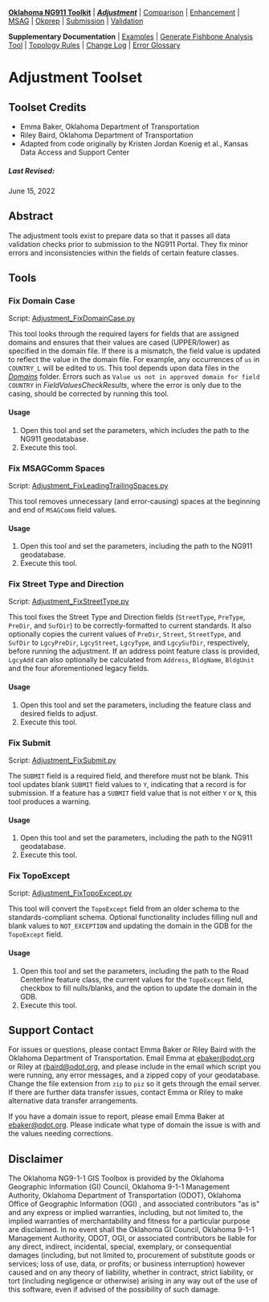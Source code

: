 [**Oklahoma NG911 Toolkit**](../README.html) | [***Adjustment***](Adjustment.html) | [Comparison](Comparison.html) | [Enhancement](Enhancement.html) | [MSAG](MSAG.html) | [Okprep](Okprep.html) | [Submission](Submission.html) | [Validation](Validation.html)

**Supplementary Documentation** | [Examples](Examples.html) | [Generate Fishbone Analysis Tool](FishboneAddressVerification.html) | [Topology Rules](Topology.html) | [Change Log](../ChangeLog.html) | [Error Glossary](ErrorGlossary.html)

# Adjustment Toolset

## Toolset Credits
* Emma Baker, Oklahoma Department of Transportation
* Riley Baird, Oklahoma Department of Transportation
* Adapted from code originally by Kristen Jordan Koenig et al., Kansas Data Access and Support Center

##### Last Revised:
June 15, 2022

## Abstract
The adjustment tools exist to prepare data so that it passes all data validation checks prior to submission to the NG911 Portal. They fix minor errors and inconsistencies within the fields of certain feature classes.

## Tools

### Fix Domain Case

Script: [Adjustment_FixDomainCase.py](../Scripts/Adjustment_FixDomainCase.py)

This tool looks through the required layers for fields that are assigned domains and ensures that their values are cased (UPPER/lower) as specified in the domain file. If there is a mismatch, the field value is updated to reflect the value in the domain file. For example, any occurrences of `us` in `COUNTRY_L` will be edited to `US`. This tool depends upon data files in the *[Domains]* folder. Errors such as `Value us not in approved domain for field COUNTRY` in *FieldValuesCheckResults*, where the error is only due to the casing, should be corrected by running this tool.

#### Usage
1. Open this tool and set the parameters, which includes the path to the NG911 geodatabase.
2. Execute this tool.

### Fix MSAGComm Spaces

Script: [Adjustment_FixLeadingTrailingSpaces.py](../Scripts/Adjustment_FixLeadingTrailingSpaces.py)

This tool removes unnecessary (and error-causing) spaces at the beginning and end of `MSAGComm` field values.

#### Usage
1. Open this tool and set the parameters, including the path to the NG911 geodatabase.
2. Execute this tool.

### Fix Street Type and Direction

Script: [Adjustment_FixStreetType.py](../Scripts/Adjustment_FixStreetType.py)

This tool fixes the Street Type and Direction fields (`StreetType`, `PreType`, `PreDir`, and `SufDir`) to be correctly-formatted to current standards. It also optionally copies the current values of `PreDir`, `Street`, `StreetType`, and `SufDir` to `LgcyPreDir`, `LgcyStreet`, `LgcyType`, and `LgcySufDir`, respectively, before running the adjustment. If an address point feature class is provided, `LgcyAdd` can also optionally be calculated from `Address`, `BldgName`, `BldgUnit` and the four aforementioned legacy fields.

#### Usage
1. Open this tool and set the parameters, including the feature class and desired fields to adjust.
2. Execute this tool.

### Fix Submit

Script: [Adjustment_FixSubmit.py](../Scripts/Adjustment_FixSubmit.py)

The `SUBMIT` field is a required field, and therefore must not be blank. This tool updates blank `SUBMIT` field values to `Y`, indicating that a record is for submission. If a feature has a `SUBMIT` field value that is not either `Y` or `N`, this tool produces a warning.

#### Usage
1. Open this tool and set the parameters, including the path to the NG911 geodatabase.
2. Execute this tool.

### Fix TopoExcept

Script: [Adjustment_FixTopoExcept.py](../Scripts/Adjustment_FixTopoExcept.py)

This tool will convert the `TopoExcept` field from an older schema to the standards-compliant schema. Optional functionality includes filling null and blank values to `NOT_EXCEPTION` and updating the domain in the GDB for the `TopoExcept` field.

#### Usage
1. Open this tool and set the parameters, including the path to the Road Centerline feature class, the current values for the `TopoExcept` field, checkbox to fill nulls/blanks, and the option to update the domain in the GDB.
2. Execute this tool.

## Support Contact
For issues or questions, please contact Emma Baker or Riley Baird with the Oklahoma Department of Transportation. Email Emma at <ebaker@odot.org> or Riley at <rbaird@odot.org>, and please include in the email which script you were running, any error messages, and a zipped copy of your geodatabase. Change the file extension from `zip` to `piz` so it gets through the email server. If there are further data transfer issues, contact Emma or Riley to make alternative data transfer arrangements.

If you have a domain issue to report, please email Emma Baker at <ebaker@odot.org>. Please indicate what type of domain the issue is with and the values needing corrections.

## Disclaimer
The Oklahoma NG9-1-1 GIS Toolbox is provided by the Oklahoma Geographic Information (GI) Council, Oklahoma 9-1-1 Management Authority, Oklahoma Department of Transportation (ODOT), Oklahoma Office of Geographic Information (OGI) , and associated contributors "as is" and any express or implied warranties, including, but not limited to, the implied warranties of merchantability and fitness for a particular purpose are disclaimed.  In no event shall the Oklahoma GI Council, Oklahoma 9-1-1 Management Authority, ODOT, OGI, or associated contributors be liable for any direct, indirect, incidental, special, exemplary, or consequential damages (including, but not limited to, procurement of substitute goods or services; loss of use, data, or profits; or business interruption) however caused and on any theory of liability, whether in contract, strict liability, or tort (including negligence or otherwise) arising in any way out of the use of this software, even if advised of the possibility of such damage.

[Domains]: ../Domains
[8 Check All Required]: Validation.html#8-check-all-required
